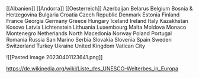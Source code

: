 [[Albanien]]
[[Andorra]]
[[Oesterreich]]
Azerbaijan
Belarus
Belgium
Bosnia & Herzegovina
Bulgaria
Croatia
Czech Republic
Denmark
Estonia
Finland
France
Georgia
Germany
Greece
Hungary
Iceland
Ireland
Italy
Kazakhstan
Kosovo
Latvia
Lichtenstein
Lithuania
Luxembourg 
Malta
Moldova
Monaco
Montenegro
Netherlands
North Macedonia
Norway
Poland
Portugal
Romania
Russia
San Marino
Serbia
Slovakia
Slovenia
Spain
Sweden
Switzerland
Turkey
Ukraine
United Kingdom
Vatican City


![[Pasted image 20230401123641.png]]


https://de.wikipedia.org/wiki/Liste_des_UNESCO-Welterbes_in_Europa

